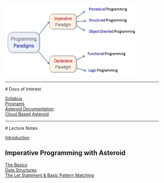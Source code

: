 ![paradigms](paradigms.jpg)

<hr>
# Docs of Interest

[Syllabus](docs/syllabus.pdf)<br>
[Programs](https://github.com/lutzhamel/CSC493/tree/main/programs)<br>
[Asteroid Documentation](https://asteroid-lang.readthedocs.io/en/latest)<br>
[Cloud Based Asteroid](https://replit.com/@LutzHamel1/asteroid-csc493#README.md)<br>

<hr>
# Lecture Notes

[Introduction](notes/csc493-ln001.pdf)<br>

## Imperative Programming with Asteroid

[The Basics](notes/csc493-ln002.pdf)<br>
[Data Structures](notes/csc493-ln003.pdf)<br>
[The Let Statement & Basic Pattern Matching](notes/csc493-ln004.pdf)<br>
